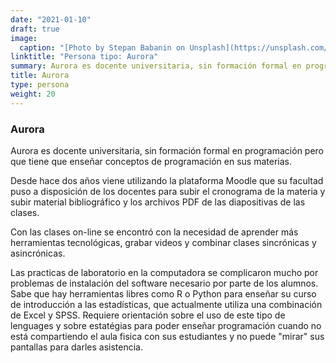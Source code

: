```yaml
---
date: "2021-01-10"
draft: true
image:
  caption: "[Photo by Stepan Babanin on Unsplash](https://unsplash.com/photos/kx6fpBOm-ss)"
linktitle: "Persona tipo: Aurora"
summary: Aurora es docente universitaria, sin formación formal en programación.
title: Aurora
type: persona
weight: 20
---
```


### Aurora

Aurora es docente universitaria, sin formación formal en programación pero que tiene que enseñar conceptos de programación en sus materias. 

Desde hace dos años viene utilizando la plataforma Moodle que su facultad puso a disposición de los docentes para subir el cronograma de la materia y subir material bibliográfico y los archivos PDF de las diapositivas de las clases.  

Con las clases on-line se encontró con la necesidad de aprender más herramientas tecnológicas, grabar videos y combinar clases sincrónicas y asincrónicas.  

Las practicas de laboratorio en la computadora se complicaron mucho por problemas de instalación del software necesario por parte de los alumnos.  Sabe que hay herramientas libres como R o Python para enseñar su curso de introducción a las estadísticas, que actualmente utiliza una combinación de Excel y SPSS.  Requiere orientación sobre el uso de este tipo de lenguages y sobre estatégias para poder enseñar programación cuando no está compartiendo el aula fisica con sus estudiantes y no puede "mirar" sus pantallas para darles asistencia.
